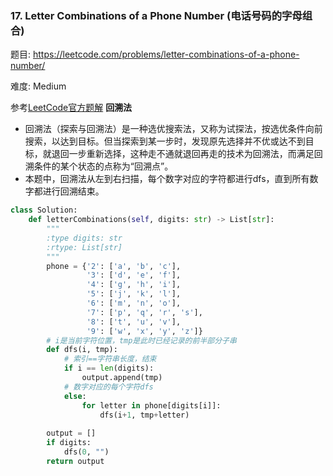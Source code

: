 ### 17. Letter Combinations of a Phone Number (电话号码的字母组合)

题目:
<https://leetcode.com/problems/letter-combinations-of-a-phone-number/>


难度:   Medium

参考[LeetCode官方题解](https://leetcode-cn.com/problems/letter-combinations-of-a-phone-number/solution/dian-hua-hao-ma-de-zi-mu-zu-he-by-leetcode/)
**回溯法**

- 回溯法（探索与回溯法）是一种选优搜索法，又称为试探法，按选优条件向前搜索，以达到目标。但当探索到某一步时，发现原先选择并不优或达不到目标，就退回一步重新选择，这种走不通就退回再走的技术为回溯法，而满足回溯条件的某个状态的点称为“回溯点”。
- 本题中，回溯法从左到右扫描，每个数字对应的字符都进行dfs，直到所有数字都进行回溯结束。
```python
class Solution:
    def letterCombinations(self, digits: str) -> List[str]:
        """
        :type digits: str
        :rtype: List[str]
        """
        phone = {'2': ['a', 'b', 'c'],
                 '3': ['d', 'e', 'f'],
                 '4': ['g', 'h', 'i'],
                 '5': ['j', 'k', 'l'],
                 '6': ['m', 'n', 'o'],
                 '7': ['p', 'q', 'r', 's'],
                 '8': ['t', 'u', 'v'],
                 '9': ['w', 'x', 'y', 'z']}
        # i是当前字符位置，tmp是此时已经记录的前半部分子串        
        def dfs(i, tmp):
            # 索引==字符串长度，结束
            if i == len(digits):
                output.append(tmp)
            # 数字对应的每个字符dfs
            else:
                for letter in phone[digits[i]]:
                    dfs(i+1, tmp+letter)
                    
        output = []
        if digits:
            dfs(0, "")
        return output
```